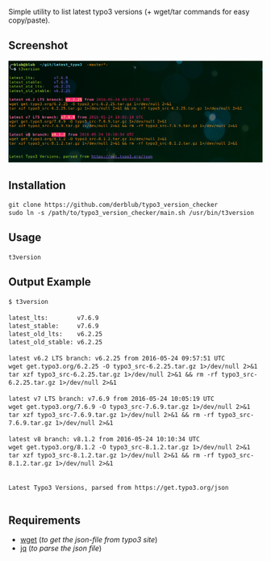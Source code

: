 Simple utility to list latest typo3 versions (+ wget/tar commands for easy copy/paste).


## Screenshot

![screenshot of the output](screenshot.png?raw=true "screenshot of the output")


## Installation

```shell
git clone https://github.com/derblub/typo3_version_checker  
sudo ln -s /path/to/typo3_version_checker/main.sh /usr/bin/t3version
```  

## Usage
```shell
t3version
```


## Output Example

```shell
$ t3version

latest_lts:        v7.6.9
latest_stable:     v7.6.9
latest_old_lts:    v6.2.25
latest_old_stable: v6.2.25

latest v6.2 LTS branch: v6.2.25 from 2016-05-24 09:57:51 UTC
wget get.typo3.org/6.2.25 -O typo3_src-6.2.25.tar.gz 1>/dev/null 2>&1
tar xzf typo3_src-6.2.25.tar.gz 1>/dev/null 2>&1 && rm -rf typo3_src-6.2.25.tar.gz 1>/dev/null 2>&1

latest v7 LTS branch: v7.6.9 from 2016-05-24 10:05:19 UTC
wget get.typo3.org/7.6.9 -O typo3_src-7.6.9.tar.gz 1>/dev/null 2>&1
tar xzf typo3_src-7.6.9.tar.gz 1>/dev/null 2>&1 && rm -rf typo3_src-7.6.9.tar.gz 1>/dev/null 2>&1

latest v8 branch: v8.1.2 from 2016-05-24 10:10:34 UTC
wget get.typo3.org/8.1.2 -O typo3_src-8.1.2.tar.gz 1>/dev/null 2>&1
tar xzf typo3_src-8.1.2.tar.gz 1>/dev/null 2>&1 && rm -rf typo3_src-8.1.2.tar.gz 1>/dev/null 2>&1


Latest Typo3 Versions, parsed from https://get.typo3.org/json


```

## Requirements  

- [wget](https://www.gnu.org/software/wget/) (_to get the json-file from typo3 site_)
- [jq](https://stedolan.github.io/jq/) (_to parse the json file_)
